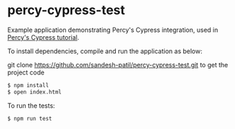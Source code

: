 # percy-cypress-test

Example application demonstrating Percy's Cypress integration, used in [Percy's Cypress tutorial](https://docs.percy.io/docs/cypress-tutorial).

To install dependencies, compile and run the application as below:

git clone https://github.com/sandesh-patil/percy-cypress-test.git to get the project code

```bash
$ npm install
$ open index.html
```

To run the tests:
```bash
$ npm run test
```
